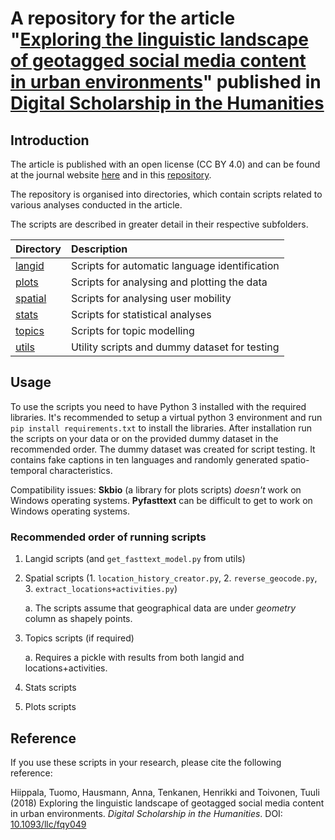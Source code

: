 # A repository for the article "[Exploring the linguistic landscape of geotagged social media content in urban environments](https://doi.org/10.1093/llc/fqy049)" published in [Digital Scholarship in the Humanities](https://academic.oup.com/dsh)

## Introduction

The article is published with an open license (CC BY 4.0) and can be found at the journal website [here](https://doi.org/10.1093/llc/fqy049) and in this [repository](hiippala-etal-2018.pdf).

The repository is organised into directories, which contain scripts related to various analyses conducted in the article.

The scripts are described in greater detail in their respective subfolders.

| Directory | Description |
| :-------- | :---------- |
| [langid](langid)   | Scripts for automatic language identification |
| [plots](plots) | Scripts for analysing and plotting the data |
| [spatial](spatial) | Scripts for analysing user mobility |
| [stats](stats) | Scripts for statistical analyses |
| [topics](topics) | Scripts for topic modelling |
| [utils](utils) | Utility scripts and dummy dataset for testing |

## Usage

To use the scripts you need to have Python 3 installed with the required libraries. It's recommended to setup a virtual python 3 environment and run `pip install requirements.txt` to install the libraries. After installation run the scripts on your data or on the provided dummy dataset in the recommended order. The dummy dataset was created for script testing. It contains fake captions in ten languages and randomly generated spatio-temporal characteristics. 

Compatibility issues: __Skbio__ (a library for plots scripts) _doesn't_ work on Windows operating systems. __Pyfasttext__ can be difficult to get to work on Windows operating systems.

### Recommended order of running scripts
1. Langid scripts (and `get_fasttext_model.py` from utils)
2. Spatial scripts (1. `location_history_creator.py`, 2. `reverse_geocode.py`, 3. `extract_locations+activities.py`)

   a. The scripts assume that geographical data are under _geometry_ column as shapely points.
3. Topics scripts (if required)

   a. Requires a pickle with results from both langid and locations+activities.
4. Stats scripts
5. Plots scripts


## Reference

If you use these scripts in your research, please cite the following reference:

Hiippala, Tuomo, Hausmann, Anna, Tenkanen, Henrikki and Toivonen, Tuuli (2018) Exploring the linguistic landscape of geotagged social media content in urban environments. <i>Digital Scholarship in the Humanities</i>. DOI: [10.1093/llc/fqy049](https://doi.org/10.1093/llc/fqy049)
